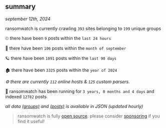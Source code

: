
## summary
_september 12th, 2024_

ransomwatch is currently crawling `393` sites belonging to `199` unique groups

⏲ there have been `9` posts within the `last 24 hours`

🦈 there have been `106` posts within the `month of september`

🪐 there have been `1091` posts within the `last 90 days`

🏚 there have been `3325` posts within the `year of 2024`

_⚙️ there are currently `112` online hosts & `125` custom parsers._

🦕 ransomwatch has been running for `3 years, 0 months and 4 days` and indexed `12782` posts

_all data  [(groups)](http://ransomwhat.telemetry.ltd/groups) and [(posts)](http://ransomwhat.telemetry.ltd/posts) is available in JSON (updated hourly)_

> ransomwatch is fully [open source](https://github.com/joshhighet/ransomwatch#ransomwatch--). please consider [sponsoring](https://github.com/sponsors/joshhighet) if you find it useful!
